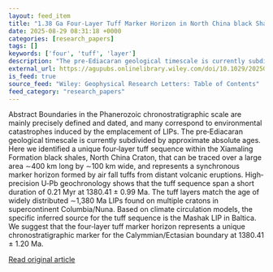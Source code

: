 ```yaml
---
layout: feed_item
title: "1.38 Ga Four‐Layer Tuff Marker Horizon in North China black Shales as a Chronostratigraphic Boundary for the Pre‐Ediacaran Geological Timescale"
date: 2025-08-29 08:31:18 +0000
categories: [research_papers]
tags: []
keywords: ['four', 'tuff', 'layer']
description: "The pre‐Ediacaran geological timescale is currently subdivided by approximate absolute ages"
external_url: https://agupubs.onlinelibrary.wiley.com/doi/10.1029/2025GL117200?af=R
is_feed: true
source_feed: "Wiley: Geophysical Research Letters: Table of Contents"
feed_category: "research_papers"
---
```


Abstract Boundaries in the Phanerozoic chronostratigraphic scale are mainly precisely defined and dated, and many correspond to environmental catastrophes induced by the emplacement of LIPs. The pre‐Ediacaran geological timescale is currently subdivided by approximate absolute ages. Here we identified a unique four‐layer tuff sequence within the Xiamaling Formation black shales, North China Craton, that can be traced over a large area ∼400 km long by ∼100 km wide, and represents a synchronous marker horizon formed by air fall tuffs from distant volcanic eruptions. High‐precision U‐Pb geochronology shows that the tuff sequence span a short duration of 0.21 Myr at 1380.41 ± 0.99 Ma. The tuff layers match the age of widely distributed ∼1,380 Ma LIPs found on multiple cratons in supercontinent Columbia/Nuna. Based on climate circulation models, the specific inferred source for the tuff sequence is the Mashak LIP in Baltica. We suggest that the four‐layer tuff marker horizon represents a unique chronostratigraphic marker for the Calymmian/Ectasian boundary at 1380.41 ± 1.20 Ma.

[Read original article](https://agupubs.onlinelibrary.wiley.com/doi/10.1029/2025GL117200?af=R)
